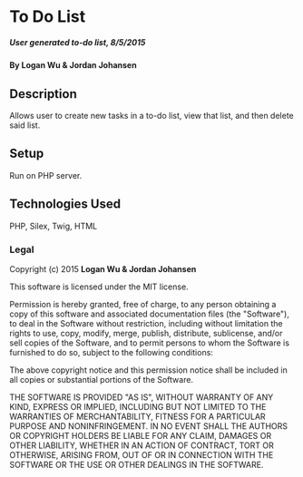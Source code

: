 # To Do List

##### User generated to-do list, 8/5/2015

#### By Logan Wu & Jordan Johansen

## Description

Allows user to create new tasks in a to-do list, view that list, and then delete said list.

## Setup

Run on PHP server.

## Technologies Used

PHP, Silex, Twig, HTML

### Legal

Copyright (c) 2015 **Logan Wu & Jordan Johansen**

This software is licensed under the MIT license.

Permission is hereby granted, free of charge, to any person obtaining a copy
of this software and associated documentation files (the "Software"), to deal
in the Software without restriction, including without limitation the rights
to use, copy, modify, merge, publish, distribute, sublicense, and/or sell
copies of the Software, and to permit persons to whom the Software is
furnished to do so, subject to the following conditions:

The above copyright notice and this permission notice shall be included in
all copies or substantial portions of the Software.

THE SOFTWARE IS PROVIDED "AS IS", WITHOUT WARRANTY OF ANY KIND, EXPRESS OR
IMPLIED, INCLUDING BUT NOT LIMITED TO THE WARRANTIES OF MERCHANTABILITY,
FITNESS FOR A PARTICULAR PURPOSE AND NONINFRINGEMENT. IN NO EVENT SHALL THE
AUTHORS OR COPYRIGHT HOLDERS BE LIABLE FOR ANY CLAIM, DAMAGES OR OTHER
LIABILITY, WHETHER IN AN ACTION OF CONTRACT, TORT OR OTHERWISE, ARISING FROM,
OUT OF OR IN CONNECTION WITH THE SOFTWARE OR THE USE OR OTHER DEALINGS IN
THE SOFTWARE.
